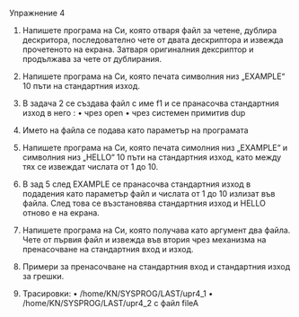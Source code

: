 Упражнение 4
1.	Напишете програма на Си, която отваря файл за четене, дублира дескритора, последователно чете от двата дескриптора и извежда прочетеното на екрана. Затваря оригиналния дексриптор и продължава за чете от дублирания.
2.	Напишете програма на Си, която печата символния низ „EXAMPLE“ 10 пъти на стандартния изход.

3.	В задача 2 се създава файл с име f1 и се пранасочва стандартния изход в него :
•	чрез open
•	чрез системен примитив dup

4.	Името на файла се подава като параметър на програмата

5.	Напишете програма на Си, която печата симолния низ „EXAMPLE“  и символния низ  „HELLO“ 10 пъти на стандартния изход, като между тях се извеждат числата от 1 до 10.

6.	В зад 5 след EXAMPLE се пранасочва стандартния изход в подадения като параметър файл и числата от 1 до 10 излизат във файла. След това се възстановява стандартния изход и HELLO  отново е на екрана.

7.	Напишете програма на Си, която получава като аргумент  два файла. Чете от първия файл и извежда във втория чрез механизма на пренасочване на стандартния вход и изход.

8.	Примери за пренасочване на стандартния вход и стандартния изход за грешки.

9.	 Трасировки:
•	/home/KN/SYSPROG/LAST/upr4_1
•	/home/KN/SYSPROG/LAST/upr4_2 с файл fileA




